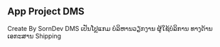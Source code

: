 ## App Project DMS
Create By SornDev
DMS ເປັນໂປຼແກມ ບໍລິຫານວຽກງານ ຜູ້ໃຊ້ບໍລິການ ທາງດ້ານເອກະສານ Shipping
